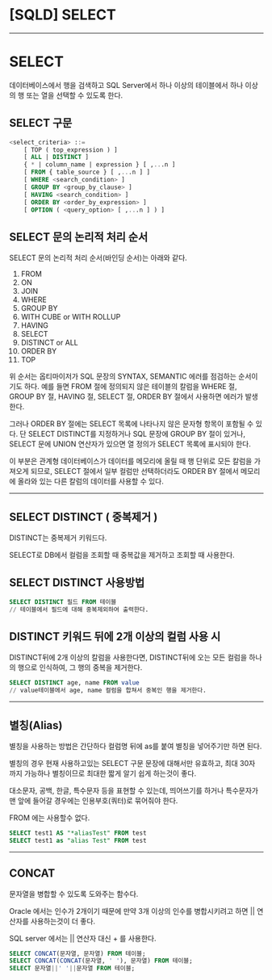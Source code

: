 # [SQLD] SELECT

---

# SELECT

데이터베이스에서 행을 검색하고 SQL Server에서 하나 이상의 테이블에서 하나 이상의 행 또는 열을 선택할 수 있도록 한다.

## SELECT 구문

```sql
<select_criteria> ::=  
    [ TOP ( top_expression ) ]   
    [ ALL | DISTINCT ]   
    { * | column_name | expression } [ ,...n ]   
    [ FROM { table_source } [ ,...n ] ]  
    [ WHERE <search_condition> ]   
    [ GROUP BY <group_by_clause> ]   
    [ HAVING <search_condition> ]   
    [ ORDER BY <order_by_expression> ]  
    [ OPTION ( <query_option> [ ,...n ] ) ]
```

## SELECT 문의 논리적 처리 순서

SELECT 문의 논리적 처리 순서(바인딩 순서)는 아래와 같다.

1. FROM
2. ON
3. JOIN
4. WHERE
5. GROUP BY
6. WITH CUBE or WITH ROLLUP
7. HAVING
8. SELECT
9. DISTINCT or ALL
10. ORDER BY
11. TOP

위 순서는 옵티마이저가 SQL 문장의 SYNTAX, SEMANTIC 에러를 점검하는 순서이기도 하다. 예를 들면 FROM 절에 정의되지 않은 테이블의 칼럼을 WHERE 절, GROUP BY 절, HAVING 절, SELECT 절, ORDER BY 절에서 사용하면 에러가 발생한다.

그러나 ORDER BY 절에는 SELECT 목록에 나타나지 않은 문자형 항목이 포함될 수 있다. 단 SELECT DISTINCT를 지정하거나 SQL 문장에 GROUP BY 절이 있거나, SELECT 문에 UNION 연산자가 있으면 열 정의가 SELECT 목록에 표시되야 한다.

이 부분은 관계형 데이터베이스가 데이터를 메모리에 올릴 때 행 단위로 모든 칼럼을 가져오게 되므로, SELECT 절에서 일부 컬럼만 선택하더라도 ORDER BY 절에서 메모리에 올라와 있는 다른 칼럼의 데이터를 사용할 수 있다.

---

## **SELECT DISTINCT ( 중복제거 )**

DISTINCT는 중복제거 키워드다.

SELECT로 DB에서 컬럼을 조회할 때 중복값을 제거하고 조회할 때 사용한다.

## **SELECT DISTINCT 사용방법**

```sql
SELECT DISTINCT 필드 FROM 테이블
// 테이블에서 필드에 대해 중복제외하여 출력한다.
```

## **DISTINCT 키워드 뒤에 2개 이상의 컬럼 사용 시**

DISTINCT뒤에 2개 이상의 칼럼을 사용한다면, DISTINCT뒤에 오는 모든 컬럼을 하나의 행으로 인식하여, 그 행의 중복을 제거한다.

```sql
SELECT DISTINCT age, name FROM value
// value테이블에서 age, name 컬럼을 합쳐서 중복인 행을 제거한다.
```

---

## **별칭(Alias)**

별칭을 사용하는 방법은 간단하다 컬럼명 뒤에 as를 붙여 별칭을 넣어주기만 하면 된다.

별칭의 경우 현재 사용하고있는 SELECT 구문 문장에 대해서만 유효하고, 최대 30자 까지 가능하나 별칭이므로 최대한 짧게 알기 쉽게 하는것이 좋다.

대소문자, 공백, 한글, 특수문자 등을 표현할 수 있는데, 띄어쓰기를 하거나 특수문자가 맨 앞에 들어갈 경우에는 인용부호(쿼터)로 묶어줘야 한다.

FROM 에는 사용할수 없다.

```sql
SELECT test1 AS "*aliasTest" FROM test
SELECT test1 as "alias Test" FROM test
```

---

## CONCAT

문자열을 병합할 수 있도록 도와주는 함수다.

Oracle 에서는 인수가 2개이기 때문에 만약 3개 이상의 인수를 병합시키려고 하면 || 연산자를 사용하는것이 더 좋다.

SQL server 에서는 || 연산자 대신 + 를 사용한다.

```sql
SELECT CONCAT(문자열, 문자열) FROM 테이블;
SELECT CONCAT(CONCAT(문자열, ' '), 문자열) FROM 테이블;
SELECT 문자열||' '||문자열 FROM 테이블;
```
